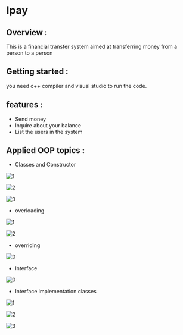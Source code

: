 # Ipay
## Overview :

This is a financial transfer system aimed at transferring money from a person to a person

## Getting started :

you need c++ compiler and visual studio to run the code.

## features :
- Send money
- Inquire about your balance
- List the users in the system

## Applied OOP topics :
- Classes and Constructor

  
![1](https://github.com/user-attachments/assets/e70b57d3-0d1a-4d2f-9bdd-797466dd2148)


![2](https://github.com/user-attachments/assets/f184f1ab-2d74-4151-aed7-9ff228a26a3e)


![3](https://github.com/user-attachments/assets/a5ec547e-f17b-42dc-9f01-397cf91e6dc4)


- overloading

  
![1](https://github.com/user-attachments/assets/066dcc14-dd39-4eaa-afc3-e0a670f89af6)


![2](https://github.com/user-attachments/assets/a5c98755-7414-4f17-8da6-b794a183c566)

- overriding

  
![0](https://github.com/user-attachments/assets/b2281578-fcdf-4f90-a0e1-97a4bf661147)


- Interface


![0](https://github.com/user-attachments/assets/c7390de6-2cdb-4420-9066-6f562d06580a)


- Interface implementation classes

  
![1](https://github.com/user-attachments/assets/c7bc7953-9ce8-432f-891d-e10289a49738)


![2](https://github.com/user-attachments/assets/858f85d3-0a8f-40b5-bbb5-f5486815e965)


![3](https://github.com/user-attachments/assets/48e2d4a8-390d-4fe0-8ced-237d51f26835)
